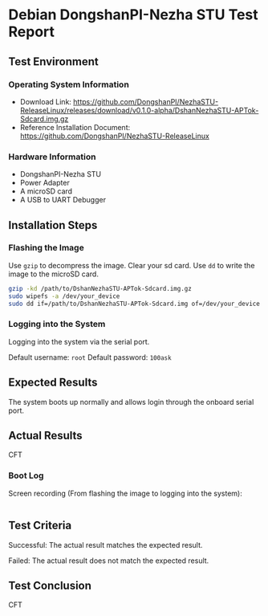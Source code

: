 # Debian DongshanPI-Nezha STU Test Report

## Test Environment

### Operating System Information

- Download Link: https://github.com/DongshanPI/NezhaSTU-ReleaseLinux/releases/download/v0.1.0-alpha/DshanNezhaSTU-APTok-Sdcard.img.gz
- Reference Installation Document: https://github.com/DongshanPI/NezhaSTU-ReleaseLinux

### Hardware Information

- DongshanPI-Nezha STU
- Power Adapter
- A microSD card
- A USB to UART Debugger

## Installation Steps

### Flashing the Image

Use `gzip` to decompress the image.
Clear your sd card.
Use `dd` to write the image to the microSD card.

```bash
gzip -kd /path/to/DshanNezhaSTU-APTok-Sdcard.img.gz
sudo wipefs -a /dev/your_device
sudo dd if=/path/to/DshanNezhaSTU-APTok-Sdcard.img of=/dev/your_device bs=1M status=progress
```

### Logging into the System

Logging into the system via the serial port.

Default username: `root`
Default password: `100ask`

## Expected Results

The system boots up normally and allows login through the onboard serial port.

## Actual Results

CFT

### Boot Log

Screen recording (From flashing the image to logging into the system):

```log
```

## Test Criteria

Successful: The actual result matches the expected result.

Failed: The actual result does not match the expected result.

## Test Conclusion

CFT
